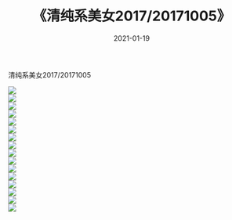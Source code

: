 ﻿---
layout: post
title:  《清纯系美女2017/20171005》
date:   2021-01-19
img: http://img.660000.xyz/Sharelink/清纯系美女/2017/20171005/000.jpg
categories: [美女, 清纯, 唯美]
---

清纯系美女2017/20171005

 ![](http://img.660000.xyz/Sharelink/清纯系美女/2017/20171005/001.png) <br>![](http://img.660000.xyz/Sharelink/清纯系美女/2017/20171005/002.png) <br>![](http://img.660000.xyz/Sharelink/清纯系美女/2017/20171005/003.png) <br>![](http://img.660000.xyz/Sharelink/清纯系美女/2017/20171005/004.png) <br>![](http://img.660000.xyz/Sharelink/清纯系美女/2017/20171005/005.png) <br>![](http://img.660000.xyz/Sharelink/清纯系美女/2017/20171005/006.png) <br>![](http://img.660000.xyz/Sharelink/清纯系美女/2017/20171005/007.png) <br>![](http://img.660000.xyz/Sharelink/清纯系美女/2017/20171005/008.png) <br>![](http://img.660000.xyz/Sharelink/清纯系美女/2017/20171005/009.png) <br>![](http://img.660000.xyz/Sharelink/清纯系美女/2017/20171005/010.png) <br>![](http://img.660000.xyz/Sharelink/清纯系美女/2017/20171005/011.png) <br>![](http://img.660000.xyz/Sharelink/清纯系美女/2017/20171005/012.png) <br>![](http://img.660000.xyz/Sharelink/清纯系美女/2017/20171005/013.png) <br>![](http://img.660000.xyz/Sharelink/清纯系美女/2017/20171005/014.png) <br>![](http://img.660000.xyz/Sharelink/清纯系美女/2017/20171005/015.png) <br>![](http://img.660000.xyz/Sharelink/清纯系美女/2017/20171005/016.png) <br>